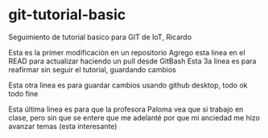 # git-tutorial-basic
Seguimiento de tutorial basico para GIT de IoT, Ricardo

Esta es la primer modificación en un repositorio
Agrego esta linea en el READ para actualizar haciendo un pull desde GitBash
Esta 3a linea es para reafirmar sin seguir el tutorial, guardando cambios

Esta otra linea es para guardar cambios usando github desktop, todo ok todo fine

Esta última linea es para que la profesora Paloma vea que si trabajo en clase, pero sin que se entere que me adelanté por que mi anciedad me hizo avanzar temas (esta interesante)
